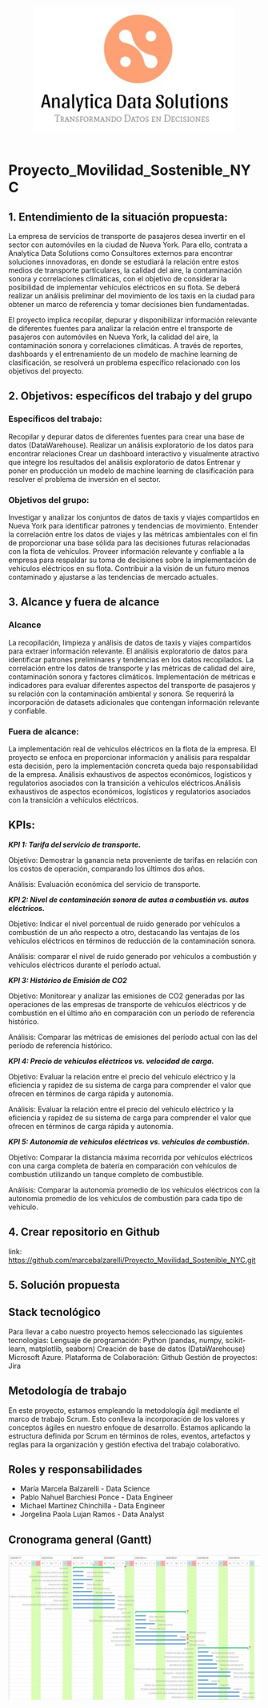 
<br>
<div style="text-align: center;">
  <img src='./Images/Logo.jpg' alt="Logo Consultora">
</div>
<br>


# Proyecto_Movilidad_Sostenible_NYC

## 1. Entendimiento de la situación propuesta: 


La empresa de servicios de transporte de pasajeros desea invertir en el sector con automóviles en la ciudad de Nueva York. Para ello, contrata a Analytica Data Solutions como Consultores externos para encontrar soluciones innovadoras, en donde se estudiará la relación entre estos medios de transporte particulares, la calidad del aire,  la contaminación sonora y correlaciones climáticas, con el objetivo de considerar la posibilidad de implementar vehículos eléctricos en su flota. Se deberá realizar un análisis preliminar del movimiento de los taxis en la ciudad para obtener un marco de referencia y tomar decisiones bien fundamentadas.

El proyecto implica recopilar, depurar y disponibilizar información relevante de diferentes fuentes para analizar la relación entre el transporte de pasajeros con automóviles en Nueva York, la calidad del aire, la contaminación sonora y correlaciones climáticas. A través de reportes, dashboards y el entrenamiento de un modelo de machine learning de clasificación, se resolverá un problema específico relacionado con los objetivos del proyecto.



## 2. Objetivos: específicos del trabajo y del grupo

### **Específicos del trabajo:**

Recopilar y depurar datos de diferentes fuentes para crear una base de datos (DataWarehouse).
Realizar un análisis exploratorio de los datos para encontrar relaciones
Crear un dashboard interactivo y visualmente atractivo que integre los resultados del análisis exploratorio de datos
Entrenar y poner en producción un modelo de machine learning de clasificación para resolver el problema de inversión en el sector.

### **Objetivos del grupo:**

Investigar y analizar los conjuntos de datos de taxis y viajes compartidos en Nueva York para identificar patrones y tendencias de movimiento.
Entender la correlación entre los datos de viajes y las métricas ambientales con el fin de proporcionar una base sólida para las decisiones futuras relacionadas con la flota de vehículos.
Proveer información relevante y confiable a la empresa para respaldar su toma de decisiones sobre la implementación de vehículos eléctricos en su flota.
Contribuir a la visión de un futuro menos contaminado y ajustarse a las tendencias de mercado actuales.




## 3.  Alcance y fuera de alcance

### **Alcance**

La recopilación, limpieza y análisis de datos de taxis y viajes compartidos para extraer información relevante.
El análisis exploratorio de datos para identificar patrones preliminares y tendencias en los datos recopilados.
La correlación entre los datos de transporte y las métricas de calidad del aire, contaminación sonora y factores climáticos.
Implementación de métricas e indicadores para evaluar diferentes aspectos del transporte de pasajeros y su relación con la contaminación ambiental y sonora.
Se requerirá la incorporación de datasets adicionales que contengan información relevante y confiable.

### **Fuera de alcance**:

La implementación real de vehículos eléctricos en la flota de la empresa. El proyecto se enfoca en proporcionar información y análisis para respaldar esta decisión, pero la implementación concreta queda bajo responsabilidad de la empresa.
Análisis exhaustivos de aspectos económicos, logísticos y regulatorios asociados con la transición a vehículos eléctricos.Análisis exhaustivos de aspectos económicos, logísticos y regulatorios asociados con la transición a vehículos eléctricos.


## KPIs: 
_**KPI 1: Tarifa del servicio de transporte.**_

Objetivo: Demostrar la ganancia neta proveniente de tarifas en relación con los costos de operación, comparando los últimos dos años.

Análisis: Evaluación económica del servicio de transporte.

_**KPI 2: Nivel de contaminación sonora de autos a combustión vs. autos eléctricos.**_

Objetivo: Indicar el nivel porcentual de ruido generado por vehículos a combustión de un año respecto a otro, destacando las ventajas de los vehículos eléctricos en términos de reducción de la contaminación sonora.

Análisis: comparar el nivel de ruido generado por vehículos a combustión y vehículos eléctricos durante el período actual.

_**KPI 3: Histórico de Emisión de CO2**_

Objetivo: Monitorear y analizar las emisiones de CO2 generadas por las operaciones de las empresas de transporte de vehículos eléctricos y de combustión en el último año en comparación con un período de referencia histórico.

Análisis: Comparar las métricas de emisiones del período actual con las del período de referencia histórico.

_**KPI 4: Precio de vehículos eléctricos vs. velocidad de carga.**_

Objetivo: Evaluar la relación entre el precio del vehículo eléctrico y la eficiencia y rapidez de su sistema de carga para comprender el valor que ofrecen en términos de carga rápida y autonomía.

Análisis: Evaluar la relación entre el precio del vehículo eléctrico y la eficiencia y rapidez de su sistema de carga para comprender el valor que ofrecen en términos de carga rápida y autonomía.

_**KPI 5: Autonomía de vehículos eléctricos vs. vehículos de combustión.**_

Objetivo: Comparar la distancia máxima recorrida por vehículos eléctricos con una carga completa de batería en comparación con vehículos de combustión utilizando un tanque completo de combustible.

Análisis: Comparar la autonomía promedio de los vehículos eléctricos con la autonomía promedio de los vehículos de combustión para cada tipo de vehículo.

## 4. Crear repositorio en Github

link: https://github.com/marcebalzarelli/Proyecto_Movilidad_Sostenible_NYC.git

## 5. Solución propuesta 

## **Stack tecnológico**

Para llevar a cabo nuestro proyecto hemos seleccionado las siguientes tecnologías:
Lenguaje de programación: Python (pandas, numpy, scikit-learn, matplotlib, seaborn)
Creación de base de datos (DataWarehouse) Microsoft Azure.
Plataforma de Colaboración: Github
Gestión de proyectos: Jira

## **Metodología de trabajo**

En este proyecto, estamos empleando la metodología ágil mediante el marco de trabajo Scrum. Esto conlleva la incorporación de los valores y conceptos ágiles en nuestro enfoque de desarrollo. Estamos aplicando la estructura definida por Scrum en términos de roles, eventos, artefactos y reglas para la organización y gestión efectiva del trabajo colaborativo.


## **Roles y responsabilidades**

- María Marcela Balzarelli - Data Science
- Pablo Nahuel Barchiesi Ponce - Data Engineer
- Michael  Martinez Chinchilla - Data Engineer
- Jorgelina Paola Lujan Ramos - Data Analyst


## **Cronograma general (Gantt)**


<div style="text-align: center;">
  <img src='./Images/DiagramaGantt.jpg' alt="Logo Consultora" width="800">
</div>
